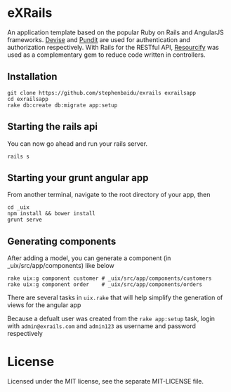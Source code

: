 # eXRails

An application template based on the popular Ruby on Rails and AngularJS frameworks. [Devise](https://github.com/plataformatec/devise) and [Pundit](https://github.com/elabs/pundit) are used for authentication and authorization respectively. With Rails for the RESTful API, [Resourcify](https://github.com/stephenbaidu/resourcify) was used as a complementary gem to reduce code written in controllers.

## Installation

```
git clone https://github.com/stephenbaidu/exrails exrailsapp
cd exrailsapp
rake db:create db:migrate app:setup
```

## Starting the rails api

You can now go ahead and run your rails server.
```
rails s
```

## Starting your grunt angular app
From another terminal, navigate to the root directory of your app, then
```
cd _uix
npm install && bower install
grunt serve
```

## Generating components
After adding a model, you can generate a component (in _uix/src/app/components) like below
```
rake uix:g component customer # _uix/src/app/components/customers
rake uix:g component order    # _uix/src/app/components/orders
```

There are several tasks in `uix.rake` that will help simplify the generation of views for the angular app

Because a defualt user was created from the `rake app:setup` task, login with `admin@exrails.com` and `admin123` as username and password respectively

# License

Licensed under the MIT license, see the separate MIT-LICENSE file.